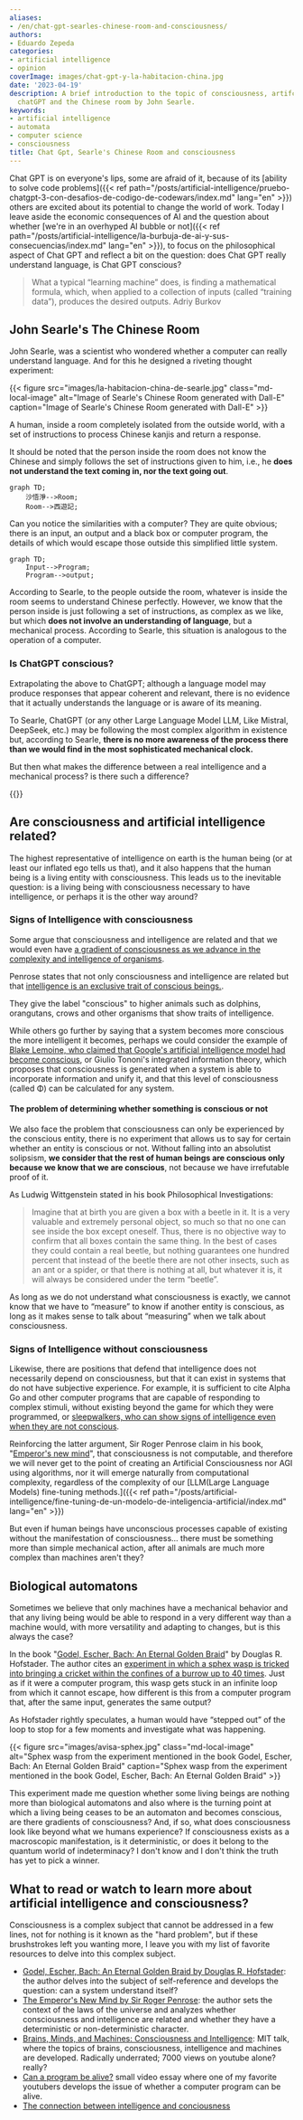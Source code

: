 ```yaml
---
aliases:
- /en/chat-gpt-searles-chinese-room-and-consciousness/
authors:
- Eduardo Zepeda
categories:
- artificial intelligence
- opinion
coverImage: images/chat-gpt-y-la-habitacion-china.jpg
date: '2023-04-19'
description: A brief introduction to the topic of consciousness, artifcial intelligence,
  chatGPT and the Chinese room by John Searle.
keywords:
- artificial intelligence
- automata
- computer science
- consciousness
title: Chat Gpt, Searle's Chinese Room and consciousness
---
```


Chat GPT is on everyone's lips, some are afraid of it, because of its [ability to solve code problems]({{< ref path="/posts/artificial-intelligence/pruebo-chatgpt-3-con-desafios-de-codigo-de-codewars/index.md" lang="en" >}}) others are excited about its potential to change the world of work. Today I leave aside the economic consequences of AI and the question about whether [we're in an overhyped AI bubble or not]({{< ref path="/posts/artificial-intelligence/la-burbuja-de-ai-y-sus-consecuencias/index.md" lang="en" >}}), to focus on the philosophical aspect of Chat GPT and reflect a bit on the question: does Chat GPT really understand language, is Chat GPT conscious?

> What a typical “learning machine” does, is finding a mathematical formula, which, when applied to a collection of inputs (called “training data”), produces the desired outputs. Adriy Burkov

## John Searle's The Chinese Room

John Searle, was a scientist who wondered whether a computer can really understand language. And for this he designed a riveting thought experiment:

{{< figure src="images/la-habitacion-china-de-searle.jpg" class="md-local-image" alt="Image of Searle's Chinese Room generated with Dall-E" caption="Image of Searle's Chinese Room generated with Dall-E" >}}

A human, inside a room completely isolated from the outside world, with a set of instructions to process Chinese kanjis and return a response. 

It should be noted that the person inside the room does not know the Chinese and simply follows the set of instructions given to him, i.e., he **does not understand the text coming in, nor the text going out**.

``` mermaid
graph TD;
    沙悟淨-->Room;
    Room-->西遊記;
```

Can you notice the similarities with a computer? They are quite obvious; there is an input, an output and a black box or computer program, the details of which would escape those outside this simplified little system.

``` mermaid
graph TD;
    Input-->Program;
    Program-->output;
```

According to Searle, to the people outside the room, whatever is inside the room seems to understand Chinese perfectly. However, we know that the person inside is just following a set of instructions, as complex as we like, but which **does not involve an understanding of language**, but a mechanical process. According to Searle, this situation is analogous to the operation of a computer.

### Is ChatGPT conscious?

Extrapolating the above to ChatGPT; although a language model may produce responses that appear coherent and relevant, there is no evidence that it actually understands the language or is aware of its meaning. 

To Searle, ChatGPT (or any other Large Language Model LLM, Like Mistral, DeepSeek, etc.) may be following the most complex algorithm in existence but, according to Searle, **there is no more awareness of the process there than we would find in the most sophisticated mechanical clock.**

But then what makes the difference between a real intelligence and a mechanical process? is there such a difference?

{{<ad>}}

## Are consciousness and artificial intelligence related?

The highest representative of intelligence on earth is the human being (or at least our inflated ego tells us that), and it also happens that the human being is a living entity with consciousness. This leads us to the inevitable question: is a living being with consciousness necessary to have intelligence, or perhaps it is the other way around?

### Signs of Intelligence with consciousness

Some argue that consciousness and intelligence are related and that we would even have [a gradient of consciousness as we advance in the complexity and intelligence of organisms](http://writing.rochester.edu/celebrating/2017/NAShonorable.pdf). 

Penrose states that not only consciousness and intelligence are related but that [intelligence is an exclusive trait of conscious beings.](https://www.youtube.com/watch?v=e9484gNpFF8).

They give the label "conscious" to higher animals such as dolphins, orangutans, crows and other organisms that show traits of intelligence.

While others go further by saying that a system becomes more conscious the more intelligent it becomes, perhaps we could consider the example of [Blake Lemoine, who claimed that Google's artificial intelligence model had become conscious](https://www.bbc.com/mundo/noticias-61787944), or Giulio Tononi's integrated information theory, which proposes that consciousness is generated when a system is able to incorporate information and unify it, and that this level of consciousness (called Φ) can be calculated for any system.

#### The problem of determining whether something is conscious or not

We also face the problem that consciousness can only be experienced by the conscious entity, there is no experiment that allows us to say for certain whether an entity is conscious or not. Without falling into an absolutist solipsism, **we consider that the rest of human beings are conscious only because we know that we are conscious**, not because we have irrefutable proof of it.

As Ludwig Wittgenstein stated in his book Philosophical Investigations:

> Imagine that at birth you are given a box with a beetle in it. It is a very valuable and extremely personal object, so much so that no one can see inside the box except oneself. Thus, there is no objective way to confirm that all boxes contain the same thing. In the best of cases they could contain a real beetle, but nothing guarantees one hundred percent that instead of the beetle there are not other insects, such as an ant or a spider, or that there is nothing at all, but whatever it is, it will always be considered under the term “beetle”.

As long as we do not understand what consciousness is exactly, we cannot know that we have to “measure” to know if another entity is conscious, as long as it makes sense to talk about “measuring” when we talk about consciousness.


### Signs of Intelligence without consciousness

Likewise, there are positions that defend that intelligence does not necessarily depend on consciousness, but that it can exist in systems that do not have subjective experience. For example, it is sufficient to cite Alpha Go and other computer programs that are capable of responding to complex stimuli, without existing beyond the game for which they were programmed, or [sleepwalkers, who can show signs of intelligence even when they are not conscious](https://publications.aap.org/pediatrics/article-abstract/111/1/e17/28494/Sleepwalking-and-Sleep-Terrors-in-Prepubertal?redirectedFrom=fulltext).

Reinforcing the latter argument, Sir Roger Penrose claim in his book, "[Emperor's new mind](https://amzn.to/3XmesG6#?)", that consciousness is not computable, and therefore we will never get to the point of creating an Artificial Consciousness nor AGI using algorithms, nor it will emerge naturally from computational complexity, regardless of the complexity of our [LLM(Large Language Models) fine-tuning methods.]({{< ref path="/posts/artificial-intelligence/fine-tuning-de-un-modelo-de-inteligencia-artificial/index.md" lang="en" >}})

But even if human beings have unconscious processes capable of existing without the manifestation of consciousness... there must be something more than simple mechanical action, after all animals are much more complex than machines aren't they?

## Biological automatons

Sometimes we believe that only machines have a mechanical behavior and that any living being would be able to respond in a very different way than a machine would, with more versatility and adapting to changes, but is this always the case?

In the book "[Godel, Escher, Bach: An Eternal Golden Braid](https://amzn.to/4boOnfd#?)" by Douglas R. Hofstader. The author cites an [experiment in which a sphex wasp is tricked into bringing a cricket within the confines of a burrow up to 40 times](https://jhjeong.mindconnect.cc/Texts/sphex.html). Just as if it were a computer program, this wasp gets stuck in an infinite loop from which it cannot escape, how different is this from a computer program that, after the same input, generates the same output?

As Hofstader rightly speculates, a human would have “stepped out” of the loop to stop for a few moments and investigate what was happening.

{{< figure src="images/avisa-sphex.jpg" class="md-local-image" alt="Sphex wasp from the experiment mentioned in the book Godel, Escher, Bach: An Eternal Golden Braid" caption="Sphex wasp from the experiment mentioned in the book Godel, Escher, Bach: An Eternal Golden Braid" >}}

This experiment made me question whether some living beings are nothing more than biological automatons and also where is the turning point at which a living being ceases to be an automaton and becomes conscious, are there gradients of consciousness? And, if so, what does consciousness look like beyond what we humans experience? If consciousness exists as a macroscopic manifestation, is it deterministic, or does it belong to the quantum world of indeterminacy? I don't know and I don't think the truth has yet to pick a winner.

## What to read or watch to learn more about artificial intelligence and consciousness?

Consciousness is a complex subject that cannot be addressed in a few lines, not for nothing is it known as the "hard problem", but if these brushstrokes left you wanting more, I leave you with my list of favorite resources to delve into this complex subject.

* [Godel, Escher, Bach: An Eternal Golden Braid by Douglas R. Hofstader](https://amzn.to/4boOnfd#?): the author delves into the subject of self-reference and develops the question: can a system understand itself?
* [The Emperor's New Mind by Sir Roger Penrose](https://amzn.to/3XmesG6#?): the author sets the context of the laws of the universe and analyzes whether consciousness and intelligence are related and whether they have a deterministic or non-deterministic character.
* [Brains, Minds, and Machines: Consciousness and Intelligence](https://infinite.mit.edu/video/brains-minds-and-machines-consciousness-and-intelligence): MIT talk, where the topics of brains, consciousness, intelligence and machines are developed. Radically underrated; 7000 views on youtube alone? really?
* [Can a program be alive?](https://www.youtube.com/watch?v=mC_KQC1gtWQ#?) small video essay where one of my favorite youtubers develops the issue of whether a computer program can be alive.
* [The connection between intelligence and conciousness](http://writing.rochester.edu/celebrating/2017/NAShonorable.pdf)